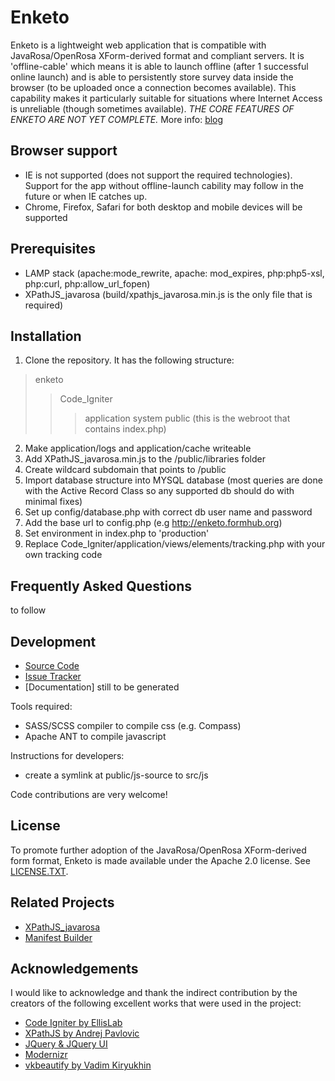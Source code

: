 Enketo
======

Enketo is a lightweight web application that is compatible with JavaRosa/OpenRosa XForm-derived format and compliant servers. It is 'offline-cable' which means it is able to launch offline (after 1 successful online launch) and is able to persistently store survey data inside the browser (to be uploaded once a connection becomes available). This capability makes it particularly suitable for situations where Internet Access is unreliable (though sometimes available). _THE CORE FEATURES OF ENKETO ARE NOT YET COMPLETE._ More info: [blog](http://blog.aidwebsolutions.com)

Browser support
---------------
- IE is not supported (does not support the required technologies). Support for the app without offline-launch cability may follow in the future or when IE catches up.
- Chrome, Firefox, Safari for both desktop and mobile devices will be supported

Prerequisites
-----------
- LAMP stack (apache:mode_rewrite, apache: mod_expires, php:php5-xsl, php:curl, php:allow_url_fopen)
- XPathJS_javarosa (build/xpathjs_javarosa.min.js is the only file that is required)

Installation
-----------
1. Clone the repository. It has the following structure:
> enketo
>> Code_Igniter
>>> application
>>> system
>> public (this is the webroot that contains index.php)
2. Make application/logs and application/cache writeable
3. Add XPathJS_javarosa.min.js to the /public/libraries folder
4. Create wildcard subdomain that points to /public
5. Import database structure into MYSQL database (most queries are done with the Active Record Class so any supported db should do with minimal fixes)
6. Set up config/database.php with correct db user name and password
8. Add the base url to config.php (e.g http://enketo.formhub.org)
7. Set environment in index.php to 'production'
8. Replace Code_Igniter/application/views/elements/tracking.php with your own tracking code

Frequently Asked Questions
---------------------------
to follow

Development
-----------
* [Source Code](https://github.com/MartijnR/enketo)
* [Issue Tracker](https://github.com/MartijnR/enketo/issues)
* [Documentation] still to be generated

Tools required:
- SASS/SCSS compiler to compile css (e.g. Compass)
- Apache ANT to compile javascript 

Instructions for developers:
- create a symlink at public/js-source to src/js

Code contributions are very welcome!

License
-------
To promote further adoption of the JavaRosa/OpenRosa XForm-derived form format, Enketo is made available under the Apache 2.0 license. See [LICENSE.TXT](https://github.com/MartijnR/enketo/blob/master/LICENSE.TXT). 

Related Projects
----------------
* [XPathJS_javarosa](https://github.com/MartijnR/xpathjs_javarosa)
* [Manifest Builder](https://github.com/MartijnR/Manifest-Builder)

Acknowledgements
----------------
I would like to acknowledge and thank the indirect contribution by the creators of the following excellent works that were used in the project:
* [Code Igniter by EllisLab](http://codeigniter.com)
* [XPathJS by Andrej Pavlovic](https://github.com/andrejpavlovic/xpathjs)
* [JQuery & JQuery UI](http://jquery.com)
* [Modernizr](http://modernizr.com)
* [vkbeautify by Vadim Kiryukhin](https://github.com/vkiryukhin/vkBeautify)